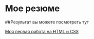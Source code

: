# Мое резюме

##Результат вы можете посмотреть тут

[Моя первая работа на HTML и CSS](https://evgeniapech.github.io/Resume/)
